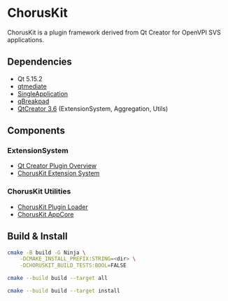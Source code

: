 # ChorusKit

ChorusKit is a plugin framework derived from Qt Creator for OpenVPI SVS applications.

## Dependencies

+ Qt 5.15.2
+ [qtmediate](https://github.com/SineStriker/qtmediate)
+ [SingleApplication](https://github.com/itay-grudev/SingleApplication)
+ [qBreakpad](https://github.com/buzzySmile/qBreakpad)
+ [QtCreator 3.6](https://github.com/qt-creator/qt-creator/tree/3.6) (ExtensionSystem, Aggregation, Utils)

## Components

### ExtensionSystem

+ [Qt Creator Plugin Overview](https://doc.qt.io/qtcreator-extending/)
+ [ChorusKit Extension System](docs/extension-system.md)

### ChorusKit Utilities

+ [ChorusKit Plugin Loader](docs/plugin-loader.md)
+ [ChorusKit AppCore](docs/appcore/index.md)

## Build & Install

```sh
cmake -B build -G Ninja \
    -DCMAKE_INSTALL_PREFIX:STRING=<dir> \
    -DCHORUSKIT_BUILD_TESTS:BOOL=FALSE

cmake --build build --target all

cmake --build build --target install
```
